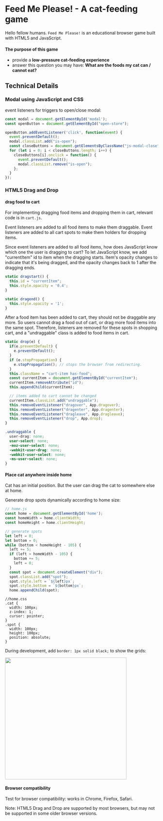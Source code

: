 # Feed Me Please! - A cat-feeding game

Hello fellow humans. `Feed Me Please!` is an educational browser game built with HTML5 and JavaScript.

#### The purpose of this game
- provide a **low-pressure cat-feeding experience**
- answer this question you may have: **What are the foods my cat can / cannot eat?**

## Technical Details
### Modal using JavaScript and CSS
event listeners for triggers to open/close modal:
```js
const modal = document.getElementById('modal');
const openButton = document.getElementById("open-store");

openButton.addEventListener('click', function(event) {
  event.preventDefault();
  modal.classList.add("is-open");
  const closeButtons = document.getElementsByClassName("js-modal-close");
  for (let i = 0; i < closeButtons.length; i++) {
    closeButtons[i].onclick = function() {
      event.preventDefault();
      modal.classList.remove("is-open");
    };
  }
});
```
### HTML5 Drag and Drop
#### drag food to cart
For implementing dragging food items and dropping them in cart, relevant code is in `cart.js`.

Event listeners are added to all food items to make them draggable. Event listeners are added to all cart spots to make them holders for dropping items.

Since event listeners are added to all food items, how does JavaScript know which one the user is dragging to cart? To let JavaScript know, we add "currentItem" id to item when the dragging starts. Item's opacity changes to indicate that it's being dragged, and the opacity changes back to 1 after the dragging ends.

```js
static dragstart() {
  this.id = "currentItem";
  this.style.opacity = '0.4';
}

static dragend() {
  this.style.opacity = '1';
}
```

After a food item has been added to cart, they should not be draggable any more. So users cannot drag a food out of cart, or drag more food items into the same spot. Therefore, listeners are removed for these spots in shopping cart, and a "undraggable" class is added to food items in cart.

```js
static drop(e) {
  if(e.preventDefault) {
    e.preventDefault();
  }
  if (e.stopPropagation) {
    e.stopPropagation(); // stops the browser from redirecting.
  }
  this.className = "cart-item has-food";
  const currentItem = document.getElementById("currentItem");
  currentItem.removeAttribute("id");
  this.appendChild(currentItem);

  // items added to cart cannot be changed
  currentItem.classList.add("undraggable");
  this.removeEventListener("dragover", App.dragover);
  this.removeEventListener("dragenter", App.dragenter);
  this.removeEventListener("dragleave", App.dragleave);
  this.removeEventListener("drop", App.drop);
}
```

```css
.undraggable {
  user-drag: none;
  user-select: none;
  -moz-user-select: none;
  -webkit-user-drag: none;
  -webkit-user-select: none;
  -ms-user-select: none;
}
```

#### Place cat anywhere inside home

Cat has an initial position. But the user can drag the cat to somewhere else at home.

Generate drop spots dynamically according to home size:

```js
// home.js
const home = document.getElementById('home');
const homeWidth = home.clientWidth;
const homeHeight = home.clientHeight;

// generate spots
let left = 0;
let bottom = 0;
while (bottom < homeHeight - 105) {
  left += 5;
  if (left > homeWidth - 105) {
    bottom += 5;
    left = 0;
  }
  const spot = document.createElement("div");
  spot.classList.add("spot");
  spot.style.left = `${left}px`;
  spot.style.bottom = `${bottom}px`;
  home.appendChild(spot);
```
```
//home.css
.cat {
  width: 100px;
  z-index: 1;
  cursor: pointer;
}
.spot {
  width: 100px;
  height: 100px;
  position: absolute;
}
```
During development, add `border: 1px solid black;` to show the grids:

<img src="https://res.cloudinary.com/devleg/image/upload/v1524074232/spots.png" width="400">

#### Browser compatibility

Test for browser compatibility: works in Chrome, Firefox, Safari.

Note: HTML5 Drag and Drop are supported by most browsers, but may not be supported in some older browser versions.
